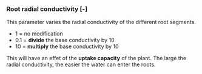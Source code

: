 
### Root radial conductivity [-]

This parameter varies the radial conductivity of the different root segments. 

- 1 = no modification
- 0.1 = **divide** the base conductivity by 10
- 10 = **multiply** the base conductivity by 10

This will have an effet of the **uptake capacity** of the plant. The large the radial conductivity, the easier the water can enter the roots. 


